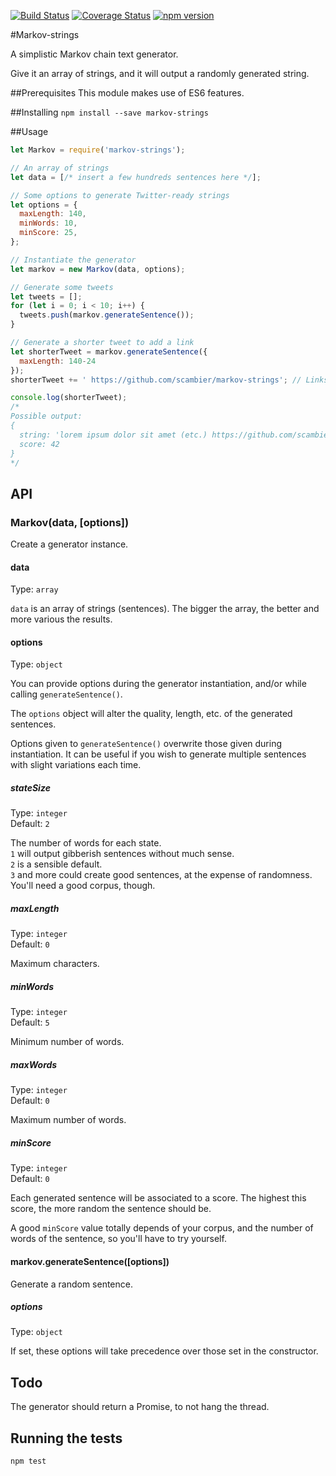[![Build Status](https://travis-ci.org/scambier/markov-strings.svg?branch=master)](https://travis-ci.org/scambier/markov-strings)
[![Coverage Status](https://coveralls.io/repos/github/scambier/markov-strings/badge.svg?branch=master)](https://coveralls.io/github/scambier/markov-strings?branch=master)
[![npm version](https://badge.fury.io/js/markov-strings.svg)](https://badge.fury.io/js/markov-strings)

#Markov-strings

A simplistic Markov chain text generator.

Give it an array of strings, and it will output a randomly generated string.

##Prerequisites
This module makes use of ES6 features.

##Installing
`npm install --save markov-strings`

##Usage

```javascript
let Markov = require('markov-strings');

// An array of strings
let data = [/* insert a few hundreds sentences here */];

// Some options to generate Twitter-ready strings
let options = {
  maxLength: 140,
  minWords: 10,
  minScore: 25,
};

// Instantiate the generator
let markov = new Markov(data, options);

// Generate some tweets
let tweets = [];
for (let i = 0; i < 10; i++) {
  tweets.push(markov.generateSentence());
}

// Generate a shorter tweet to add a link
let shorterTweet = markov.generateSentence({
  maxLength: 140-24
});
shorterTweet += ' https://github.com/scambier/markov-strings'; // Links always take 23 characters in a tweet

console.log(shorterTweet);
/*
Possible output: 
{
  string: 'lorem ipsum dolor sit amet (etc.) https://github.com/scambier/markov-strings',
  score: 42
}
*/

```
## API
### Markov(data, [options])
Create a generator instance.
#### data
Type: `array`

`data` is an array of strings (sentences). The bigger the array, the better and more various the results.

#### options
Type: `object`

You can provide options during the generator instantiation, and/or while calling `generateSentence()`.

The `options` object will alter the quality, length, etc. of the generated sentences. 

Options given to `generateSentence()` overwrite those given during instantiation.
It can be useful if you wish to generate multiple sentences with slight variations each time.

##### stateSize
Type: `integer`  
Default: `2`

The number of words for each state.  
`1` will output gibberish sentences without much sense.  
`2` is a sensible default.  
`3` and more could create good sentences, at the expense of randomness. You'll need a good corpus, though.

##### maxLength
Type: `integer`  
Default: `0`

Maximum characters.

##### minWords
Type: `integer`  
Default: `5`

Minimum number of words.

##### maxWords
Type: `integer`  
Default: `0`

Maximum number of words.

##### minScore
Type: `integer`  
Default: `0`

Each generated sentence will be associated to a score. The highest this score, the more random the sentence should be.

A good `minScore` value totally depends of your corpus, and the number of words of the sentence, so you'll have to try yourself.

#### markov.generateSentence([options])
Generate a random sentence.

##### options
Type: `object`

If set, these options will take precedence over those set in the constructor.

## Todo
The generator should return a Promise, to not hang the thread.

## Running the tests
`npm test`
